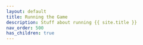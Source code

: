 ```yaml
---
layout: default
title: Running the Game
description: Stuff about running {{ site.title }}
nav_order: 500
has_children: true
---
```

